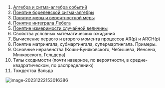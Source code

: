 1. [Алгебра и сигма-алгебра событий](./СигмаАлгебра.md) 
2. [Понятие борелевской сигма-алгебры](./СигмаАлгебра.md) 
3. [Понятие меры и вероятностной меры](./Мера.md)
4. [Понятие интеграла Лебега](./Лебега.md)
5. [Понятие измеримости случайной величины](./Лебега.md)
6. Свойства условных математических ожиданий
7. Вычисление первого и второго момента процесcов AR(p) и ARCH(p)
8. Понятие матрингала, субмартингала, супермартингала. Примеры.
9. Основные неравенства (Коши-Буняковского, Чебышева, Иенсена, Минковского, Гельдера)
10. Типы сходимости (почти наверное, по вероятности, в средне-квадратическом, по
    распределению)
11. Тождества Вальда

![image-20231222153016386](/home/sergey/snap/typora/86/.config/Typora/typora-user-images/image-20231222153016386.png)

